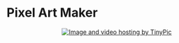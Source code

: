 # Pixel Art Maker
<center> <a href="http://tinypic.com?ref=2lkw3o9" target="_blank"><img src="http://i65.tinypic.com/2lkw3o9.png" border="0" alt="Image and video hosting by TinyPic"></a> </center>
